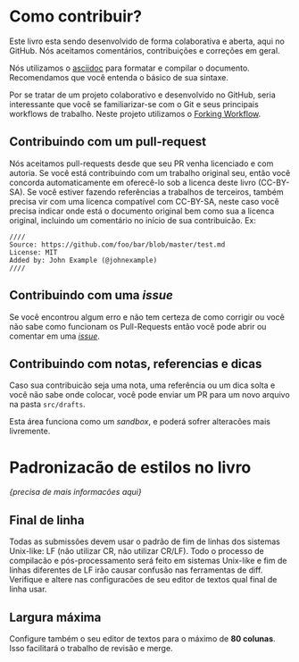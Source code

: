 # Como contribuir?

Este livro esta sendo desenvolvido de forma colaborativa e aberta, aqui no
GitHub. Nós aceitamos comentários, contribuições e correções em geral.

Nós utilizamos o
[asciidoc](https://asciidoctor.org/docs/asciidoc-writers-guide/) para formatar
e compilar o documento. Recomendamos que você entenda o básico de sua sintaxe.

Por se tratar de um projeto colaborativo e desenvolvido no GitHub, seria
interessante que você se familiarizar-se com o Git e seus principais workflows
de trabalho. Neste projeto utilizamos o [Forking
Workflow](https://br.atlassian.com/git/tutorials/comparing-workflows/forking-workflow).

## Contribuindo com um pull-request

Nós aceitamos pull-requests desde que seu PR venha licenciado e com autoria. Se
você está contribuindo com um trabalho original seu, então você concorda
automaticamente em oferecê-lo sob a licenca deste livro (CC-BY-SA). Se você
estiver fazendo referências a trabalhos de terceiros, também precisa vir com
uma licenca compatível com CC-BY-SA, neste caso você precisa indicar onde está
o documento original bem como sua a licenca original, incluindo um comentário
no início de sua contribuicão. Ex:

```
////
Source: https://github.com/foo/bar/blob/master/test.md
License: MIT
Added by: John Example (@johnexample)
////
```

## Contribuindo com uma *issue*

Se você encontrou algum erro e não tem certeza de como corrigir ou você não
sabe como funcionam os Pull-Requests então você pode abrir ou comentar em uma
[*issue*](https://github.com/computer-music-book/book/issues).


## Contribuindo com notas, referencias e dicas

Caso sua contribuicão seja uma nota, uma referência ou um dica solta e você não
sabe onde colocar, você pode enviar um PR para um novo arquivo na pasta
`src/drafts`.

Esta área funciona como um *sandbox*, e poderá sofrer alteracões mais
livremente.

# Padronizacão de estilos no livro

*{precisa de mais informacões aqui}*

## Final de linha

Todas as submissões devem usar o padrão de fim de linhas dos sistemas
Unix-like: LF (não utilizar CR, não utilizar CR/LF). Todo o processo de
compilacão e pós-processamento será feito em sistemas Unix-like e fim de linhas
diferentes de LF irão causar confusão nas ferramentas de diff. Verifique e
altere nas configuracões de seu editor de textos qual final de linha usar.

## Largura máxima

Configure também o seu editor de textos para o máximo de **80 colunas**. Isso
facilitará o trabalho de revisão e merge.
